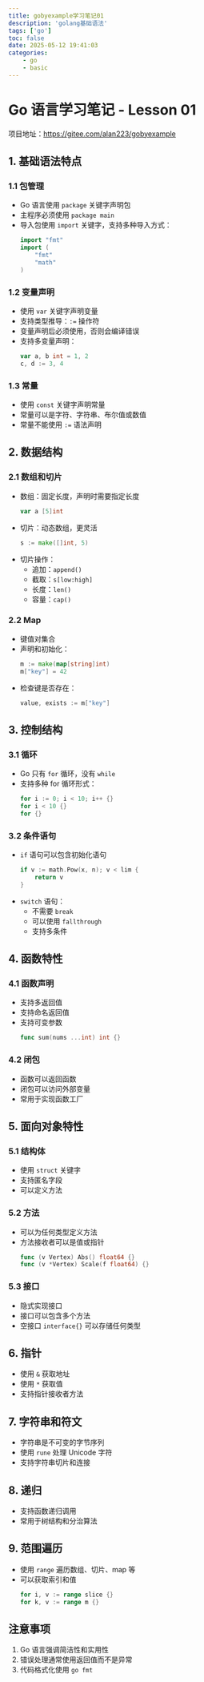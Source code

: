 ```yaml
---
title: gobyexample学习笔记01
description: 'golang基础语法'
tags: ['go']
toc: false
date: 2025-05-12 19:41:03
categories:
    - go
    - basic
---
```


# Go 语言学习笔记 - Lesson 01

项目地址：https://gitee.com/alan223/gobyexample

## 1. 基础语法特点

### 1.1 包管理
- Go 语言使用 `package` 关键字声明包
- 主程序必须使用 `package main`
- 导入包使用 `import` 关键字，支持多种导入方式：
  ```go
  import "fmt"
  import (
      "fmt"
      "math"
  )
  ```

### 1.2 变量声明
- 使用 `var` 关键字声明变量
- 支持类型推导：`:=` 操作符
- 变量声明后必须使用，否则会编译错误
- 支持多变量声明：
  ```go
  var a, b int = 1, 2
  c, d := 3, 4
  ```

### 1.3 常量
- 使用 `const` 关键字声明常量
- 常量可以是字符、字符串、布尔值或数值
- 常量不能使用 `:=` 语法声明

## 2. 数据结构

### 2.1 数组和切片
- 数组：固定长度，声明时需要指定长度
  ```go
  var a [5]int
  ```
- 切片：动态数组，更灵活
  ```go
  s := make([]int, 5)
  ```
- 切片操作：
  - 追加：`append()`
  - 截取：`s[low:high]`
  - 长度：`len()`
  - 容量：`cap()`

### 2.2 Map
- 键值对集合
- 声明和初始化：
  ```go
  m := make(map[string]int)
  m["key"] = 42
  ```
- 检查键是否存在：
  ```go
  value, exists := m["key"]
  ```

## 3. 控制结构

### 3.1 循环
- Go 只有 `for` 循环，没有 `while`
- 支持多种 for 循环形式：
  ```go
  for i := 0; i < 10; i++ {}
  for i < 10 {}
  for {}
  ```

### 3.2 条件语句
- `if` 语句可以包含初始化语句
  ```go
  if v := math.Pow(x, n); v < lim {
      return v
  }
  ```
- `switch` 语句：
  - 不需要 `break`
  - 可以使用 `fallthrough`
  - 支持多条件

## 4. 函数特性

### 4.1 函数声明
- 支持多返回值
- 支持命名返回值
- 支持可变参数
  ```go
  func sum(nums ...int) int {}
  ```

### 4.2 闭包
- 函数可以返回函数
- 闭包可以访问外部变量
- 常用于实现函数工厂

## 5. 面向对象特性

### 5.1 结构体
- 使用 `struct` 关键字
- 支持匿名字段
- 可以定义方法

### 5.2 方法
- 可以为任何类型定义方法
- 方法接收者可以是值或指针
  ```go
  func (v Vertex) Abs() float64 {}
  func (v *Vertex) Scale(f float64) {}
  ```

### 5.3 接口
- 隐式实现接口
- 接口可以包含多个方法
- 空接口 `interface{}` 可以存储任何类型

## 6. 指针
- 使用 `&` 获取地址
- 使用 `*` 获取值
- 支持指针接收者方法

## 7. 字符串和符文
- 字符串是不可变的字节序列
- 使用 `rune` 处理 Unicode 字符
- 支持字符串切片和连接

## 8. 递归
- 支持函数递归调用
- 常用于树结构和分治算法

## 9. 范围遍历
- 使用 `range` 遍历数组、切片、map 等
- 可以获取索引和值
  ```go
  for i, v := range slice {}
  for k, v := range m {}
  ```

## 注意事项
1. Go 语言强调简洁性和实用性
2. 错误处理通常使用返回值而不是异常
4. 代码格式化使用 `go fmt`
